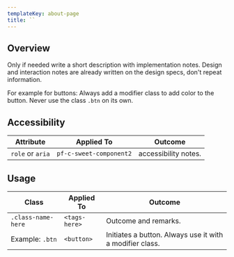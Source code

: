 ```yaml
---
templateKey: about-page
title: ``
---
```

## Overview

Only if needed write a short description with implementation notes. Design and interaction notes are already written on the design specs, don't repeat information.

For example for buttons: Always add a modifier class to add color to the button. Never use the class `.btn` on its own.

## Accessibility

| Attribute | Applied To | Outcome |
| -- | -- | -- |
| `role` or `aria` | `pf-c-sweet-component2` |  accessibility notes. |


## Usage

| Class | Applied To | Outcome |
| -- | -- | -- |
| `.class-name-here` | `<tags-here>` |  Outcome and remarks. |
| Example: `.btn` | `<button>` |  Initiates a button. Always use it with a modifier class. |
